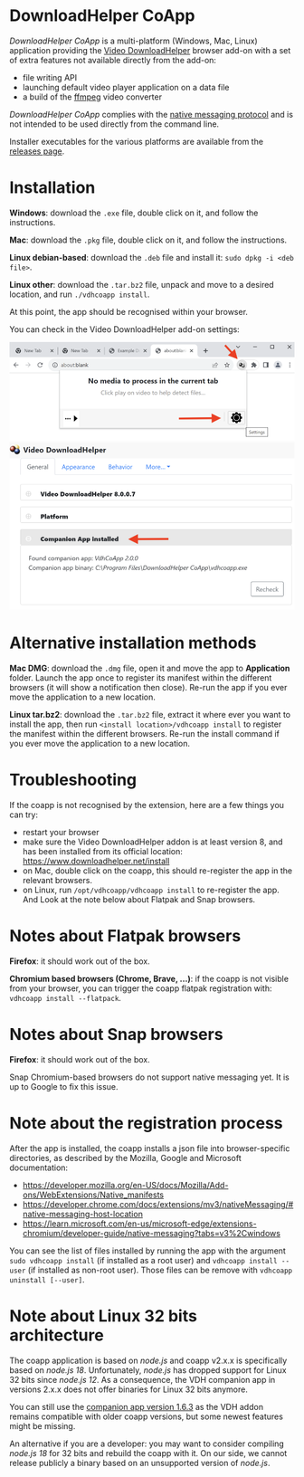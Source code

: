 # DownloadHelper CoApp

*DownloadHelper CoApp* is a multi-platform (Windows, Mac, Linux) application
providing the [Video DownloadHelper](https://downloadhelper.net/)
browser add-on with a set of extra features not available directly
from the add-on:

- file writing API
- launching default video player application on a data file
- a build of the [ffmpeg](http://ffmpeg.org/) video converter

*DownloadHelper CoApp* complies with the
[native messaging protocol](https://developer.mozilla.org/en-US/Add-ons/WebExtensions/Native_messaging)
and is not intended to be used directly from the command line.

Installer executables for the various platforms are available
from the [releases page](https://github.com/aclap-dev/vdhcoapp/releases).

# Installation

**Windows**: download the `.exe` file, double click on it, and follow the instructions.

**Mac**: download the `.pkg` file, double click on it, and follow the instructions.

**Linux debian-based**: download the `.deb` file and install it: `sudo dpkg -i <deb file>`.

**Linux other**: download the `.tar.bz2` file, unpack and move to a desired location, and run `./vdhcoapp install`.

At this point, the app should be recognised within your browser.

You can check in the Video DownloadHelper add-on settings:

![settings](./assets/instruction1.png "Settings")
![app check](./assets/instruction2.png "App check")

# Alternative installation methods

**Mac DMG**: download the `.dmg` file, open it and move the app to **Application** folder.
Launch the app once to register its manifest within the different browsers (it will show
a notification then close). Re-run the app if you ever move the application to a new location.

**Linux tar.bz2**: download the `.tar.bz2` file, extract it where ever you want to
install the app, then run `<install location>/vdhcoapp install` to register the
manifest within the different browsers. Re-run the install command if you ever move
the application to a new location.

# Troubleshooting

If the coapp is not recognised by the extension, here are a few things you can try:

- restart your browser
- make sure the Video DownloadHelper addon is at least version 8, and has been installed from its official location: https://www.downloadhelper.net/install
- on Mac, double click on the coapp, this should re-register the app in the relevant browsers.
- on Linux, run `/opt/vdhcoapp/vdhcoapp install` to re-register the app. And Look at the note below about Flatpak and Snap browsers.

# Notes about Flatpak browsers

**Firefox**: it should work out of the box.

**Chromium based browsers (Chrome, Brave, …)**: if the coapp is not visible from your browser, you can trigger the coapp flatpak registration with: `vdhcoapp install --flatpack`.

# Notes about Snap browsers

**Firefox**: it should work out of the box.

Snap Chromium-based browsers do not support native messaging yet. It is up to Google to fix this issue.

# Note about the registration process

After the app is installed, the coapp installs a json file into browser-specific directories,
as described by the Mozilla, Google and Microsoft documentation:

- https://developer.mozilla.org/en-US/docs/Mozilla/Add-ons/WebExtensions/Native_manifests
- https://developer.chrome.com/docs/extensions/mv3/nativeMessaging/#native-messaging-host-location
- https://learn.microsoft.com/en-us/microsoft-edge/extensions-chromium/developer-guide/native-messaging?tabs=v3%2Cwindows

You can see the list of files installed by running the app with the argument `sudo vdhcoapp install`
(if installed as a root user) and `vdhcoapp install --user` (if installed as non-root user).
Those files can be remove with `vdhcoapp uninstall [--user]`.

# Note about Linux 32 bits architecture

The coapp application is based on *node.js* and coapp v2.x.x is specifically based on *node.js 18*. Unfortunately,
*node.js* has dropped support for Linux 32 bits since *node.js 12*. As a consequence, the VDH companion app in versions 2.x.x does not offer binaries for Linux 32 bits anymore.

You can still use the <a href="https://github.com/aclap-dev/vdhcoapp/releases/tag/v1.6.3">companion app version 1.6.3</a> as the VDH addon remains compatible with older coapp versions, but some newest features might be missing.

An alternative if you are a developer: you may want to consider compiling *node.js 18* for 32 bits and rebuild the coapp with it. On our side, we cannot release publicly a binary based on an unsupported version of *node.js*.


